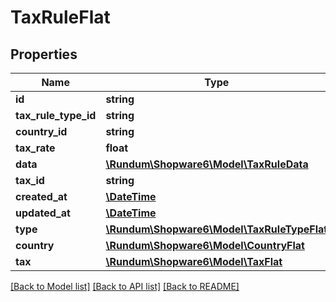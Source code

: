 # TaxRuleFlat

## Properties
Name | Type | Description | Notes
------------ | ------------- | ------------- | -------------
**id** | **string** |  | [optional] 
**tax_rule_type_id** | **string** |  | 
**country_id** | **string** |  | 
**tax_rate** | **float** |  | 
**data** | [**\Rundum\Shopware6\Model\TaxRuleData**](TaxRuleData.md) |  | [optional] 
**tax_id** | **string** |  | 
**created_at** | [**\DateTime**](\DateTime.md) |  | 
**updated_at** | [**\DateTime**](\DateTime.md) |  | [optional] 
**type** | [**\Rundum\Shopware6\Model\TaxRuleTypeFlat**](TaxRuleTypeFlat.md) |  | [optional] 
**country** | [**\Rundum\Shopware6\Model\CountryFlat**](CountryFlat.md) |  | [optional] 
**tax** | [**\Rundum\Shopware6\Model\TaxFlat**](TaxFlat.md) |  | [optional] 

[[Back to Model list]](../../README.md#documentation-for-models) [[Back to API list]](../../README.md#documentation-for-api-endpoints) [[Back to README]](../../README.md)

